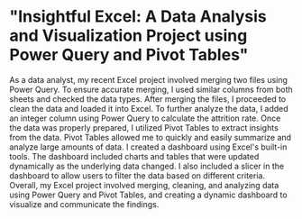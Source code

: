 # "Insightful Excel: A Data Analysis and Visualization Project using Power Query and Pivot Tables"
As a data analyst, my recent Excel project involved merging two files using Power Query. 
To ensure accurate merging, I used similar columns from both sheets and checked the data types. 
After merging the files, I proceeded to clean the data and loaded it into Excel.
To further analyze the data, I added an integer column using Power Query to calculate the attrition rate. 
Once the data was properly prepared, I utilized Pivot Tables to extract insights from the data. 
Pivot Tables allowed me to quickly and easily summarize and analyze large amounts of data.
I created a dashboard using Excel's built-in tools. 
The dashboard included charts and tables that were updated dynamically as the underlying data changed. 
I also included a slicer in the dashboard to allow users to filter the data based on different criteria.
Overall, my Excel project involved merging, cleaning, and analyzing data using Power Query and Pivot Tables, 
and creating a dynamic dashboard to visualize and communicate the findings.




